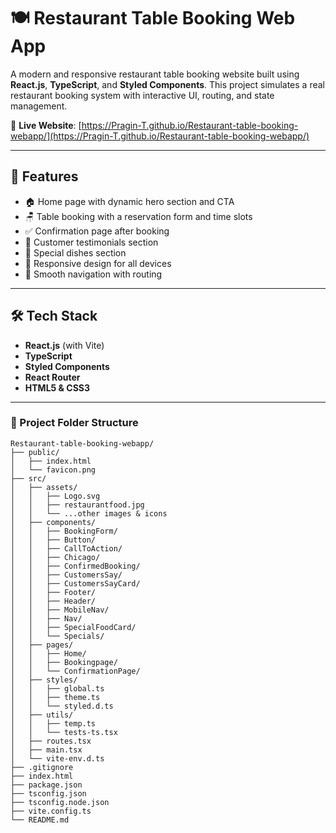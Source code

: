# 🍽️ Restaurant Table Booking Web App

A modern and responsive restaurant table booking website built using **React.js**, **TypeScript**, and **Styled Components**. This project simulates a real restaurant booking system with interactive UI, routing, and state management.

🔗 **Live Website**: [https://Pragin-T.github.io/Restaurant-table-booking-webapp/](https://Pragin-T.github.io/Restaurant-table-booking-webapp/)

---

## 🚀 Features

- 🏠 Home page with dynamic hero section and CTA
- 🪑 Table booking with a reservation form and time slots
- ✅ Confirmation page after booking
- 👥 Customer testimonials section
- 🍝 Special dishes section
- 🌆 Responsive design for all devices
- 🧭 Smooth navigation with routing

---

## 🛠️ Tech Stack

- **React.js** (with Vite)
- **TypeScript**
- **Styled Components**
- **React Router**
- **HTML5 & CSS3**

---

### 📁 Project Folder Structure

```
Restaurant-table-booking-webapp/
├── public/
│   ├── index.html
│   └── favicon.png
├── src/
│   ├── assets/
│   │   ├── Logo.svg
│   │   ├── restaurantfood.jpg
│   │   └── ...other images & icons
│   ├── components/
│   │   ├── BookingForm/
│   │   ├── Button/
│   │   ├── CallToAction/
│   │   ├── Chicago/
│   │   ├── ConfirmedBooking/
│   │   ├── CustomersSay/
│   │   ├── CustomersSayCard/
│   │   ├── Footer/
│   │   ├── Header/
│   │   ├── MobileNav/
│   │   ├── Nav/
│   │   ├── SpecialFoodCard/
│   │   └── Specials/
│   ├── pages/
│   │   ├── Home/
│   │   ├── Bookingpage/
│   │   └── ConfirmationPage/
│   ├── styles/
│   │   ├── global.ts
│   │   ├── theme.ts
│   │   └── styled.d.ts
│   ├── utils/
│   │   ├── temp.ts
│   │   └── tests-ts.tsx
│   ├── routes.tsx
│   ├── main.tsx
│   └── vite-env.d.ts
├── .gitignore
├── index.html
├── package.json
├── tsconfig.json
├── tsconfig.node.json
├── vite.config.ts
└── README.md
```
